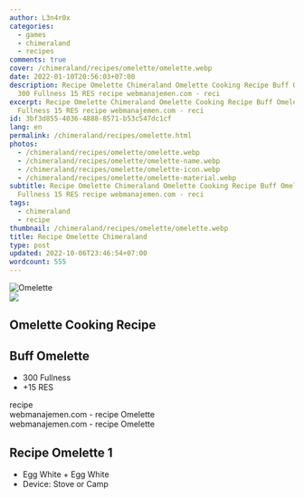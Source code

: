 ```yaml
---
author: L3n4r0x
categories:
  - games
  - chimeraland
  - recipes
comments: true
cover: /chimeraland/recipes/omelette/omelette.webp
date: 2022-01-10T20:56:03+07:00
description: Recipe Omelette Chimeraland Omelette Cooking Recipe Buff Omelette
  300 Fullness 15 RES recipe webmanajemen.com - reci
excerpt: Recipe Omelette Chimeraland Omelette Cooking Recipe Buff Omelette 300
  Fullness 15 RES recipe webmanajemen.com - reci
id: 3bf3d855-4036-4888-8571-b53c547dc1cf
lang: en
permalink: /chimeraland/recipes/omelette.html
photos:
  - /chimeraland/recipes/omelette/omelette.webp
  - /chimeraland/recipes/omelette/omelette-name.webp
  - /chimeraland/recipes/omelette/omelette-icon.webp
  - /chimeraland/recipes/omelette/omelette-material.webp
subtitle: Recipe Omelette Chimeraland Omelette Cooking Recipe Buff Omelette 300
  Fullness 15 RES recipe webmanajemen.com - reci
tags:
  - chimeraland
  - recipe
thumbnail: /chimeraland/recipes/omelette/omelette.webp
title: Recipe Omelette Chimeraland
type: post
updated: 2022-10-06T23:46:54+07:00
wordcount: 555
---
```


<link
  rel="stylesheet"
  href="https://rawcdn.githack.com/dimaslanjaka/Web-Manajemen/870a349/css/bootstrap-5-3-0-alpha3-wrapper.css"
/>
<section id="bootstrap-wrapper">
  <div data-bs-theme="dark">
    <div class="card mb-2">
      <div class="card-body">
        <div class="row g-0">
          <div class="col-sm-4 position-relative mb-2">
            <img
              src="https://www.webmanajemen.com/chimeraland/recipes/omelette/omelette-material.webp"
              class="card-img fit-cover w-100 h-100"
              alt="Omelette"
              data-fancybox="true"
            />
          </div>
          <div class="col-sm-8 mb-2">
            <div class="card-body">
              <div class="d-flex flex-row align-items-center mb-3">
                <img
                  class="d-inline-block me-2"
                  src="https://www.webmanajemen.com/chimeraland/recipes/omelette/omelette-icon.webp"
                  width="auto"
                  height="auto"
                  style="vertical-align: middle"
                />
                <h2 class="fs-5">Omelette Cooking Recipe</h2>
              </div>
              <h2 class="card-title fs-5">Buff Omelette</h2>
              <div class="card-text">
                <ul>
                  <li>300 Fullness</li>
                  <li>+15 RES</li>
                </ul>
              </div>
              <span class="badge rounded-pill">recipe</span>
            </div>
            <div class="card-footer text-end text-muted mt-auto">
              webmanajemen.com - recipe Omelette
            </div>
          </div>
        </div>
      </div>
      <div class="card-footer text-end text-muted">
        webmanajemen.com - recipe Omelette
      </div>
    </div>
    <div class="row mb-2">
      <div class="col-12 col-lg-6 recipe-item mb-2">
        <div class="card">
          <div class="card-body">
            <h2 class="card-title fs-5">Recipe Omelette 1</h2>
            <div class="card-text">
              <ul>
                <li>Egg White<span> + </span>Egg White</li>
                <li>Device: Stove or Camp</li>
              </ul>
            </div>
          </div>
        </div>
      </div>
    </div>
  </div>
</section>